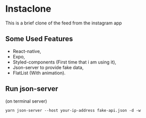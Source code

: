 # Instaclone
This is a brief clone of the feed from the instagram app

## Some Used Features
* React-native,
* Expo,
* Styled-components (First time that i am using it),
* Json-server to provide fake data,
* FlatList (With animation).

## Run json-server
(on terminal server)

```
yarn json-server --host your-ip-address fake-api.json -d -w
```

